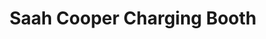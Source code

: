 ---
title: "Saah Cooper Charging Booth"
url: /foya-city/saah-cooper-charging-booth/
shop: mobile phone
---